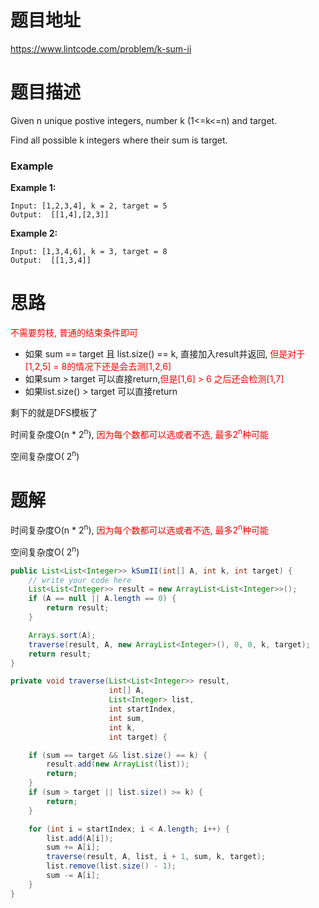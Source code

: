 # 题目地址

https://www.lintcode.com/problem/k-sum-ii



# 题目描述

Given n unique postive integers, number k (1<=k<=n) and target.

Find all possible k integers where their sum is target.

### Example

**Example 1:**

```
Input: [1,2,3,4], k = 2, target = 5
Output:  [[1,4],[2,3]]
```

**Example 2:**

```
Input: [1,3,4,6], k = 3, target = 8
Output:  [[1,3,4]]	
```





# 思路

<font color = red>不需要剪枝, 普通的结束条件即可</font>

+ 如果 sum == target 且 list.size() == k, 直接加入result并返回, <font color = red>但是对于[1,2,5] = 8的情况下还是会去测[1,2,6]</font>
+ 如果sum > target 可以直接return,<font color = red>但是[1,6] > 6 之后还会检测[1,7]</font>
+ 如果list.size() > target 可以直接return

剩下的就是DFS模板了

时间复杂度O(n * 2<sup>n</sup>), <font color = red>因为每个数都可以选或者不选, 最多2<sup>n</sup>种可能</font>

空间复杂度O( 2<sup>n</sup>)





# 题解

时间复杂度O(n * 2<sup>n</sup>), <font color = red>因为每个数都可以选或者不选, 最多2<sup>n</sup>种可能</font>

空间复杂度O( 2<sup>n</sup>)

```java
public List<List<Integer>> kSumII(int[] A, int k, int target) {
    // write your code here
    List<List<Integer>> result = new ArrayList<List<Integer>>();
    if (A == null || A.length == 0) {
        return result;
    }

    Arrays.sort(A);
    traverse(result, A, new ArrayList<Integer>(), 0, 0, k, target);
    return result;
}

private void traverse(List<List<Integer>> result,
                      int[] A,
                      List<Integer> list,
                      int startIndex,
                      int sum,
                      int k,
                      int target) {

    if (sum == target && list.size() == k) {
        result.add(new ArrayList(list));
        return;
    }
    if (sum > target || list.size() >= k) {
        return;           
    }

    for (int i = startIndex; i < A.length; i++) {
        list.add(A[i]);
        sum += A[i];
        traverse(result, A, list, i + 1, sum, k, target);
        list.remove(list.size() - 1);
        sum -= A[i];
    }
}
```

